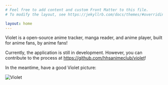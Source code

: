 ```yaml
---
# Feel free to add content and custom Front Matter to this file.
# To modify the layout, see https://jekyllrb.com/docs/themes/#overriding-theme-defaults

layout: home
---
```

Violet is a open-source anime tracker, manga reader, and anime player, built for anime fans, by anime fans!

Currently, the application is still in development. However, you can contribute to the process at <https://github.com/hhsanimeclub/violet>!

In the meantime, have a good Violet picture:

![Violet](raw.githubusercontent.com/hhsanimeclub/violet/main/docs/assets/img/violet.png)